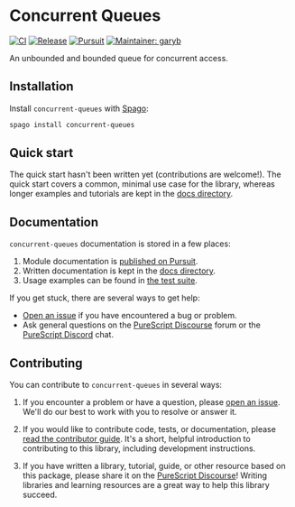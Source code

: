 # Concurrent Queues

[![CI](https://github.com/purescript-contrib/purescript-concurrent-queues/workflows/CI/badge.svg?branch=main)](https://github.com/purescript-contrib/purescript-concurrent-queues/actions?query=workflow%3ACI+branch%3Amain)
[![Release](https://img.shields.io/github/release/purescript-contrib/purescript-concurrent-queues.svg)](https://github.com/purescript-contrib/purescript-concurrent-queues/releases)
[![Pursuit](https://pursuit.purescript.org/packages/purescript-concurrent-queues/badge)](https://pursuit.purescript.org/packages/purescript-concurrent-queues)
[![Maintainer: garyb](https://img.shields.io/badge/maintainer-garyb-teal.svg)](https://github.com/garyb)

An unbounded and bounded queue for concurrent access.

## Installation

Install `concurrent-queues` with [Spago](https://github.com/purescript/spago):

```sh
spago install concurrent-queues
```

## Quick start

The quick start hasn't been written yet (contributions are welcome!). The quick start covers a common, minimal use case for the library, whereas longer examples and tutorials are kept in the [docs directory](./docs).

## Documentation

`concurrent-queues` documentation is stored in a few places:

1. Module documentation is [published on Pursuit](https://pursuit.purescript.org/packages/purescript-concurrent-queues).
2. Written documentation is kept in the [docs directory](./docs).
3. Usage examples can be found in [the test suite](./test).

If you get stuck, there are several ways to get help:

- [Open an issue](https://github.com/purescript-contrib/purescript-concurrent-queues/issues) if you have encountered a bug or problem.
- Ask general questions on the [PureScript Discourse](https://discourse.purescript.org) forum or the [PureScript Discord](https://purescript.org/chat) chat.

## Contributing

You can contribute to `concurrent-queues` in several ways:

1. If you encounter a problem or have a question, please [open an issue](https://github.com/purescript-contrib/purescript-concurrent-queues/issues). We'll do our best to work with you to resolve or answer it.

2. If you would like to contribute code, tests, or documentation, please [read the contributor guide](./CONTRIBUTING.md). It's a short, helpful introduction to contributing to this library, including development instructions.

3. If you have written a library, tutorial, guide, or other resource based on this package, please share it on the [PureScript Discourse](https://discourse.purescript.org)! Writing libraries and learning resources are a great way to help this library succeed.
